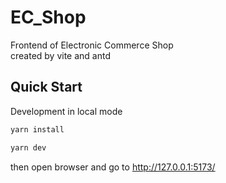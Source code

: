 # EC_Shop

Frontend of Electronic Commerce Shop  
created by vite and antd

## Quick Start

Development in local mode

```bash
yarn install

yarn dev
```

then open browser and go to http://127.0.0.1:5173/
